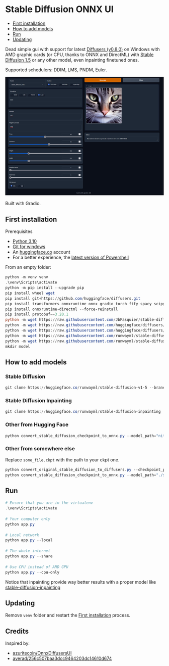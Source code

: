 # Stable Diffusion ONNX UI

* [First installation](#first-installation)
* [How to add models](#how-to-add-models)
* [Run](#run)
* [Updating](#updating)

Dead simple gui with support for latest [Diffusers (v0.8.0)](https://github.com/huggingface/diffusers/) on Windows with AMD graphic cards (or CPU, thanks to ONNX and DirectML) with [Stable Diffusion 1.5](https://huggingface.co/runwayml/stable-diffusion-v1-5) or any other model, even inpainting finetuned ones.

Supported schedulers: DDIM, LMS, PNDM, Euler.

![image](./screenshots/app.png)

Built with Gradio.

## First installation

Prerequisites

* [Python 3.10](https://www.python.org/downloads/)
* [Git for windows](https://git-scm.com/download/win)
* An [huggingface.co](huggingface.co) account
* For a better experience, the [latest version of Powershell](https://github.com/PowerShell/PowerShell/releases)

From an empty folder:

```ps1
python -m venv venv
.\venv\Scripts\activate
python -m pip install --upgrade pip
pip install wheel wget
pip install git+https://github.com/huggingface/diffusers.git
pip install transformers onnxruntime onnx gradio torch ftfy spacy scipy OmegaConf accelerate
pip install onnxruntime-directml --force-reinstall
pip install protobuf==3.20.1
python -m wget https://raw.githubusercontent.com/JbPasquier/stable-diffusion-onnx-ui/main/app.py
python -m wget https://raw.githubusercontent.com/huggingface/diffusers/main/scripts/convert_original_stable_diffusion_to_diffusers.py -o convert_original_stable_diffusion_to_diffusers.py
python -m wget https://raw.githubusercontent.com/huggingface/diffusers/main/scripts/convert_stable_diffusion_checkpoint_to_onnx.py -o convert_stable_diffusion_checkpoint_to_onnx.py
python -m wget https://raw.githubusercontent.com/runwayml/stable-diffusion/main/configs/stable-diffusion/v1-inference.yaml -o v1-inference.yaml
python -m wget https://raw.githubusercontent.com/runwayml/stable-diffusion/main/configs/stable-diffusion/v1-inpainting-inference.yaml -o v1-inpainting-inference.yaml
mkdir model
```

## How to add models

### Stable Diffusion

```ps1
git clone https://huggingface.co/runwayml/stable-diffusion-v1-5 --branch onnx --single-branch ./model/stable_diffusion_onnx
```

### Stable Diffusion Inpainting

```ps1
git clone https://huggingface.co/runwayml/stable-diffusion-inpainting  --branch onnx --single-branch ./model/stable_diffusion_onnx_inpainting
```

### Other from Hugging Face

```ps1
python convert_stable_diffusion_checkpoint_to_onnx.py --model_path="nitrosocke/Nitro-Diffusion" --output_path="model/nitro_diffusion_onnx"
```

### Other from somewhere else

Replace `some_file.ckpt` with the path to your ckpt one.

```ps1
python convert_original_stable_diffusion_to_diffusers.py --checkpoint_path="./some_file.ckpt" --dump_path="./some_file"
python convert_stable_diffusion_checkpoint_to_onnx.py --model_path="./some_file" --output_path="model/some_onnx"
```

## Run

```ps1
# Ensure that you are in the virtualenv
.\venv\Scripts\activate

# Your computer only
python app.py

# Local network
python app.py --local

# The whole internet
python app.py --share

# Use CPU instead of AMD GPU
python app.py --cpu-only
```

Notice that inpainting provide way better results with a proper model like [stable-diffusion-inpainting](https://huggingface.co/runwayml/stable-diffusion-inpainting)

## Updating

Remove `venv` folder and restart the [First installation](#first-installation) process.

## Credits

Inspired by:

* [azuritecoin/OnnxDiffusersUI](https://github.com/azuritecoin/OnnxDiffusersUI)
* [averad/256c507baa3dcc9464203dc14610d674](https://gist.github.com/averad/256c507baa3dcc9464203dc14610d674)
